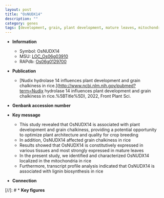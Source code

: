 ```yaml
---
layout: post
title: "OsNUDX14"
description: ""
category: genes
tags: [development, grain, plant development, mature leaves, mitochondria, quality, architecture, breeding, chalkiness, lignin, plant architecture, lignin biosynthesis]
---
```


* **Information**  
    + Symbol: OsNUDX14  
    + MSU: [LOC_Os06g03910](http://rice.uga.edu/cgi-bin/ORF_infopage.cgi?orf=LOC_Os06g03910)  
    + RAPdb: [Os06g0129700](http://rapdb.dna.affrc.go.jp/viewer/gbrowse_details/irgsp1?name=Os06g0129700)  

* **Publication**  
    + [Nudix hydrolase 14 influences plant development and grain chalkiness in rice.](http://www.ncbi.nlm.nih.gov/pubmed?term=Nudix hydrolase 14 influences plant development and grain chalkiness in rice.%5BTitle%5D), 2022, Front Plant Sci.

* **Genbank accession number**  

* **Key message**  
    + This study revealed that OsNUDX14 is associated with plant development and grain chalkiness, providing a potential opportunity to optimize plant architecture and quality for crop breeding
    + In addition, OsNUDX14 affected grain chalkiness in rice
    + Results showed that OsNUDX14 is constitutively expressed in various tissues and most strongly expressed in mature leaves
    + In the present study, we identified and characterized OsNUDX14 localized in the mitochondria in rice
    + Furthermore, transcript profile analysis indicated that OsNUDX14 is associated with lignin biosynthesis in rice

* **Connection**  

[//]: # * **Key figures**  


